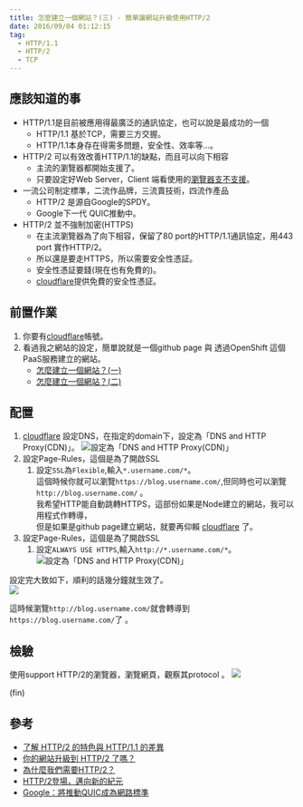 ```yaml
---
title: 怎麼建立一個網站？(三) - 簡單讓網站升級使用HTTP/2
date: 2016/09/04 01:12:15 
tag:
  - HTTP/1.1
  - HTTP/2
  - TCP
---
```

## 應該知道的事
- HTTP/1.1是目前被應用得最廣泛的通訊協定，也可以說是最成功的一個
  - HTTP/1.1 基於TCP，需要三方交握。
  - HTTP/1.1本身存在得需多問題，安全性、效率等…。
- HTTP/2 可以有效改善HTTP/1.1的缺點，而且可以向下相容
  - 主流的瀏覽器都開始支援了。  
  - 只要設定好Web Server，Client 端看使用的[瀏覽器支不支援](http://caniuse.com/#feat=http2)。
- 一流公司制定標準，二流作品牌，三流賣技術，四流作產品
  - HTTP/2 是源自Google的SPDY。
  - Google下一代 QUIC推動中。
- HTTP/2 並不強制加密(HTTPS)
  - 在主流瀏覽器為了向下相容，保留了80 port的HTTP/1.1通訊協定，用443 port 實作HTTP/2。
  - 所以還是要走HTTPS，所以需要安全性憑証。
  - 安全性憑証要錢(現在也有免費的)。
  - [cloudflare](https://www.cloudflare.com/)提供免費的安全性憑証。

## 前置作業
1. 你要有[cloudflare](https://www.cloudflare.com/)帳號。
2. 看過我之網站的設定，簡單說就是一個github page 與 透過OpenShift 這個 PaaS服務建立的網站。
    - [怎麼建立一個網站？(一)](https://blog.marsen.me/2016/08/21/setting_DNS_with_google/)
    - [怎麼建立一個網站？(二)](https://blog.marsen.me/2016/08/28/how_to_use_github_page/)

## 配置
1. [cloudflare](https://www.cloudflare.com/) 設定DNS，在指定的domain下，設定為「DNS and HTTP Proxy(CDN)」。
![設定為「DNS and HTTP Proxy(CDN)」](/images/090516_021242_AM.jpg)
2. 設定Page-Rules，這個是為了開啟SSL
    1. 設定`SSL`為`Flexible`,輸入`*.username.com/*`。  
這個時候你就可以瀏覽`https://blog.username.com/`,但同時也可以瀏覽`http://blog.username.com/` 。  
我希望HTTP能自動跳轉HTTPS，這部份如果是Node建立的網站，我可以用程式作轉導，  
但是如果是github page建立網站，就要再仰賴 [cloudflare](https://www.cloudflare.com/) 了。
3. 設定Page-Rules，這個是為了開啟SSL
    1. 設定`ALWAYS USE HTTPS`,輸入`http://*.username.com/*`。  
![設定為「DNS and HTTP Proxy(CDN)」](/images/090516_023252_AM.jpg)

設定完大致如下，順利的話幾分鐘就生效了。  
![](/images/090516_023554_AM.jpg)

這時候瀏覽`http://blog.username.com/`就會轉導到`https://blog.username.com/`了 。

## 檢驗
使用support HTTP/2的瀏覽器，瀏覽網頁，觀察其protocol 。
![](/images/090516_024550_AM.jpg)

(fin)

## 參考
- [了解 HTTP/2 的特色與 HTTP/1.1 的差異](https://simular.co/knowledge/site-build/68-about-http2-and-http11.html)
- [你的網站升級到 HTTP/2 了嗎？](https://blog.alphacamp.co/2016/07/12/http2/)
- [為什麼我們需要HTTP/2？](http://www.ithome.com.tw/voice/94371)
- [HTTP/2登場，邁向新的紀元](http://www.ithome.com.tw/voice/94520)
- [Google：將推動QUIC成為網路標準](http://www.ithome.com.tw/news/95353)
